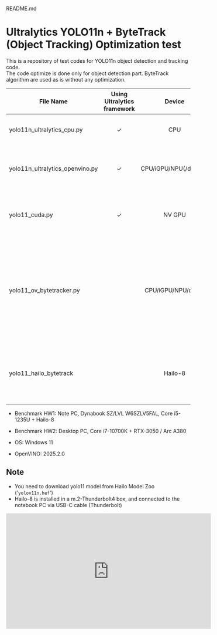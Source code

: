 README.md

# Ultralytics YOLO11n + ByteTrack (Object Tracking) Optimization test

This is a repository of test codes for YOLO11n object detection and tracking code.  
The code optimize is done only for object detection part. ByteTrack algorithm are used as is without any optimization.  

|File Name|Using Ultralytics framework|Device|Description|FPS(reference)|
|---|:---:|:---:|---|:---:|
|yolo11n_ultralytics_cpu.py|✓|CPU|Run original Ultralytics YOLO11n with CPU|4|
|yolo11n_ultralytics_openvino.py|✓|CPU/iGPU/NPU(/dGPU?)|Used OpenVINO to optimize. Still using Ultralytics framework|CPU 13<br>iGPU 30|
|yolo11_cuda.py|✓|NV GPU|Used TensorRT to optimize. Still using Ultralytics framework|60|
|yolo11_ov_bytetracker.py||CPU/iGPU/NPU/dGPU|Use OpenVINO (without Ultralytics framework) to run object detection, and pass the result to ByteTrack to track the detected objects|CPU 28<br>iGPU 60<br>dGPU 72|
|yolo11_hailo_bytetrack||Hailo-8|Use Hailo-8 and HailoRT for object detection without Ultralytics framework|120|

- Benchmark HW1: Note PC, Dynabook SZ/LVL W6SZLV5FAL, Core i5-1235U + Hailo-8
- Benchmark HW2: Desktop PC, Core i7-10700K + RTX-3050 / Arc A380

- OS: Windows 11
- OpenVINO: 2025.2.0

## Note
- You need to download yolo11 model from Hailo Model Zoo ('`yolov11n.hef`')
- Hailo-8 is installed in a m.2-Thunderbolt4 box, and connected to the notebook PC via USB-C cable (Thunderbolt)

<iframe width="560" height="315" src="https://www.youtube.com/embed/BGHqf6u8xdE?si=ltnT5z3-LFyrx4tQ" title="YouTube video player" frameborder="0" allow="accelerometer; autoplay; clipboard-write; encrypted-media; gyroscope; picture-in-picture; web-share" referrerpolicy="strict-origin-when-cross-origin" allowfullscreen></iframe>
